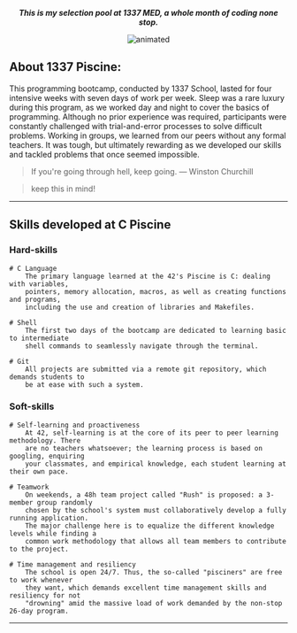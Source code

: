 <p align="center">
	<b><i>This is  my selection pool at 1337 MED, a whole month of coding none stop.</i></b><br>
</p>

<div align="center">
  <img src="https://media.giphy.com/media/mYbsoApPfp0cg/giphy.gif" alt="animated" />
</div>

## About 1337 Piscine:

This programming bootcamp, conducted by 1337 School, lasted for four intensive weeks with seven days of work per week. Sleep was a rare luxury during this program, as we worked day and night to cover the basics of programming. Although no prior experience was required, participants were constantly challenged with trial-and-error processes to solve difficult problems. Working in groups, we learned from our peers without any formal teachers. It was tough, but ultimately rewarding as we developed our skills and tackled problems that once seemed impossible.

> If you're going through hell, keep going. ― Winston Churchill

> keep this in mind!

----


## Skills developed at C Piscine

### Hard-skills
	# C Language
		The primary language learned at the 42's Piscine is C: dealing with variables,
		pointers, memory allocation, macros, as well as creating functions and programs,
		including the use and creation of libraries and Makefiles.

	# Shell
		The first two days of the bootcamp are dedicated to learning basic to intermediate
		shell commands to seamlessly navigate through the terminal.

	# Git
		All projects are submitted via a remote git repository, which demands students to
		be at ease with such a system.

### Soft-skills
	# Self-learning and proactiveness
		At 42, self-learning is at the core of its peer to peer learning methodology. There
		are no teachers whatsoever; the learning process is based on googling, enquiring
		your classmates, and empirical knowledge, each student learning at their own pace.

	# Teamwork
		On weekends, a 48h team project called "Rush" is proposed: a 3-member group randomly
		chosen by the school's system must collaboratively develop a fully running application.
		The major challenge here is to equalize the different knowledge levels while finding a
		common work methodology that allows all team members to contribute to the project.

	# Time management and resiliency
		The school is open 24/7. Thus, the so-called "pisciners" are free to work whenever
		they want, which demands excellent time management skills and resiliency for not
		"drowning" amid the massive load of work demanded by the non-stop 26-day program.

----
